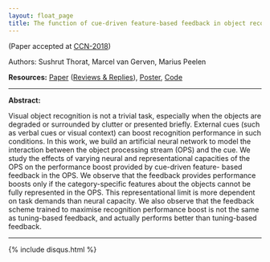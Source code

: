 ```yaml
---
layout: float_page
title: The function of cue-driven feature-based feedback in object recognition
---
```

(Paper accepted at [CCN-2018][ccn])

Authors: Sushrut Thorat, Marcel van Gerven, Marius Peelen

<b>Resources:</b> [Paper][ccn18] ([Reviews & Replies][ccn18-rev]), [Poster][poster], [Code][git_c]
<hr>

<b>Abstract:</b> 

Visual object recognition is not a trivial task, especially when the objects are degraded or surrounded by clutter or presented briefly. External cues (such as verbal cues or visual context) can boost recognition performance in such conditions. In this work, we build an artificial neural network to model the interaction between the object processing stream (OPS) and the cue. We study the effects of varying neural and representational capacities of the OPS on the performance boost provided by cue-driven feature- based feedback in the OPS. We observe that the feedback provides performance boosts only if the category-specific features about the objects cannot be fully represented in the OPS. This representational limit is more dependent on task demands than neural capacity. We also observe that the feedback scheme trained to maximise recognition performance boost is not the same as tuning-based feedback, and actually performs better than tuning-based feedback.

<hr>

[ccn]: https://ccneuro.org
[ccn18]: https://ccneuro.org/2018/proceedings/1044.pdf
[ccn18-rev]: https://sushrutthorat.com/assets/ccn18-reviews-response.pdf
[git_c]: https://github.com/novelmartis/cue-feedback-ccn18
[poster]: https://doi.org/10.6084/m9.figshare.7012316.v5

{% include  disqus.html %}
